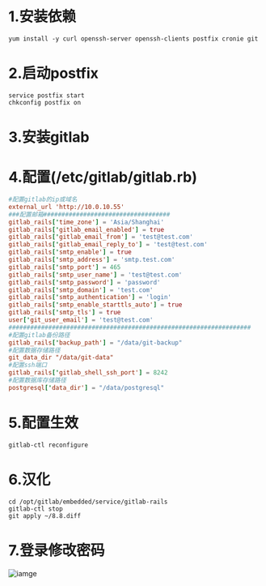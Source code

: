 # 1.安装依赖
```shell
yum install -y curl openssh-server openssh-clients postfix cronie git
```
# 2.启动postfix
```shell
service postfix start
chkconfig postfix on
```
# 3.安装gitlab

# 4.配置(/etc/gitlab/gitlab.rb)
```conf
#配置gitlab的ip或域名
external_url 'http://10.0.10.55'
###配置邮箱###################################
gitlab_rails['time_zone'] = 'Asia/Shanghai'
gitlab_rails['gitlab_email_enabled'] = true
gitlab_rails['gitlab_email_from'] = 'test@test.com'
gitlab_rails['gitlab_email_reply_to'] = 'test@test.com'
gitlab_rails['smtp_enable'] = true
gitlab_rails['smtp_address'] = 'smtp.test.com'
gitlab_rails['smtp_port'] = 465
gitlab_rails['smtp_user_name'] = 'test@test.com'
gitlab_rails['smtp_password'] = 'password'
gitlab_rails['smtp_domain'] = 'test.com'
gitlab_rails['smtp_authentication'] = 'login'
gitlab_rails['smtp_enable_starttls_auto'] = true
gitlab_rails['smtp_tls'] = true
user['git_user_email'] = 'test@test.com'
###################################################################
#配置gitlab备份路径
gitlab_rails['backup_path'] = "/data/git-backup"
#配置数据存储路径
git_data_dir "/data/git-data"	
#配置ssh端口
gitlab_rails['gitlab_shell_ssh_port'] = 8242
#配置数据库存储路径
postgresql['data_dir'] = "/data/postgresql"
```
# 5.配置生效
```shell
gitlab-ctl reconfigure
```
# 6.汉化
```shell
cd /opt/gitlab/embedded/service/gitlab-rails
gitlab-ctl stop
git apply ~/8.8.diff
```

# 7.登录修改密码

![iamge](https://github.com/yangzinan/Operations/blob/master/iamge/cxjc/11.png?raw=true)
